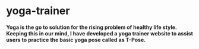 # yoga-trainer

**Yoga is the go to solution for the rising problem of healthy life style.**
**Keeping this in our mind, I have developed a yoga trainer website to assist users to practice the basic yoga pose called as T-Pose.**

